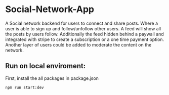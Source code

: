 # Social-Network-App
A Social network backend for users to connect and share posts. Where a user is able to sign up and follow/unfollow other users. A feed will show all the posts by users follow. Additionally the feed hidden behind a paywall and integrated with stripe to create a subscription or a one time payment option. Another layer of users could be added to moderate the content on the network.

## Run on local enviroment:
First, install the all packages in package.json
```
npm run start:dev
```

